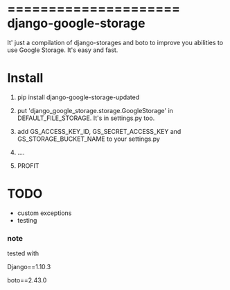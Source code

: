 =====================
django-google-storage
=====================
It' just a compilation of django-storages and boto to improve you
abilities to use Google Storage. It's easy and fast.

Install
=======

1. pip install django-google-storage-updated

2. put 'django_google_storage.storage.GoogleStorage' in DEFAULT_FILE_STORAGE. 
It's in settings.py too.

3. add GS_ACCESS_KEY_ID, GS_SECRET_ACCESS_KEY and GS_STORAGE_BUCKET_NAME 
to your settings.py

4. ....

5. PROFIT

TODO
====
* custom exceptions
* testing

### note

tested with 

Django==1.10.3

boto==2.43.0
